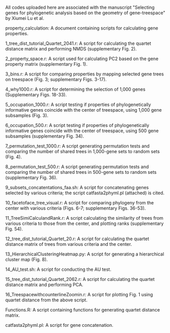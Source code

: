 All codes uploaded here are associated with the manuscript "Selecting genes for phylogenetic analysis based on the geometry of gene-treespace" by Xiumei Lu et al.

property_calculation: A document containing scripts for calculating gene properties.

1_tree_dist_tutorial_Quartet_2041.r: A script for calculating the quartet distance matrix and performing NMDS (supplementary Fig. 2).

2_property_space.r: A script used for calculating PC2 based on the gene property matrix (supplementary Fig. 1).

3_bins.r: A script for comparing properties by mapping selected gene trees on treespace (Fig. 3; supplementary Figs. 3-17).

4_why1000.r: A script for determining the selection of 1,000 genes (Supplementary Figs. 18-33).

5_occupation_1000.r: A script testing if properties of phylogenetically informative genes coincide with the center of treespace, using 1,000 gene subsamples (Fig. 3).

6_occupation_500.r: A script testing if properties of phylogenetically informative genes coincide with the center of treespace, using 500 gene subsamples (supplementary Fig. 34).

7_permutation_test_1000.r: A script generating permutation tests and comparing the number of shared trees in 1,000-gene sets to random sets (Fig. 4).

8_permutation_test_500.r: A script generating permutation tests and comparing the number of shared trees in 500-gene sets to random sets (supplementary Fig. 36).

9_subsets_concatentations_faa.sh: A script for concatenating genes selected by various criteria; the script catfasta2phyml.pl (attached) is cited.

10_facetoface_tree_visual.r: A script for comparing phylogeny from the center with various criteria (Figs. 6-7; supplementary Figs. 36-53).

11_TreeSimiCalculandRank.r: A script calculating the similarity of trees from various criteria to those from the center, and plotting ranks (supplementary Fig. 54).

12_tree_dist_tutorial_Quartet_20.r: A script for calculating the quartet distance matrix of trees from various criteria and the center.

13_HierarchicalClusteringHeatmap.py: A script for generating a hierarchical cluster map (Fig. 8).

14_AU_test.sh: A script for conducting the AU test.

15_tree_dist_tutorial_Quartet_2062.r: A script for calculating the quartet distance matrix and performing PCA.

16_TreespacewithcounterlineZoomin.r: A script for plotting Fig. 1 using quartet distance from the above script.

Functions.R: A script containing functions for generating quartet distance matrix.

catfasta2phyml.pl: A script for gene concatenation.
